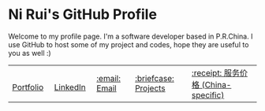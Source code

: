 Ni Rui's GitHub Profile
====

Welcome to my profile page. I'm a software developer based in P.R.China. I use GitHub to host some of my project and codes, hope they are useful to you as well :)

<table align="center">
    <tr>
        <td>
            <img src="https://vaguly.com/favicon.ico" width="16px" height="16px">
            <a href="https://vaguly.com" target="_blank">Portfolio</a>
        </td>
        <td>
            <a href="https://www.linkedin.com/in/nirui" target="_blank">
                <img src="https://www.linkedin.com/favicon.ico" width="16px" height="16px">
                LinkedIn
            </a>
        </td>
        <td>
            <a href="mailto:ranqus@gmail.com" target="_blank">
                :email: Email
            </a>
        </td>
        <td>
            <a href="https://vaguly.com/projects" target="_blank">
                :briefcase: Projects
            </a>
        <td>
            <a href="https://github.com/nirui/nirui/blob/master/Document/Service/PublicRate_China.pdf" target="_blank">
                :receipt: 服务价格 (China-specific)
            </a>
        </td>
    </tr>
</table>
